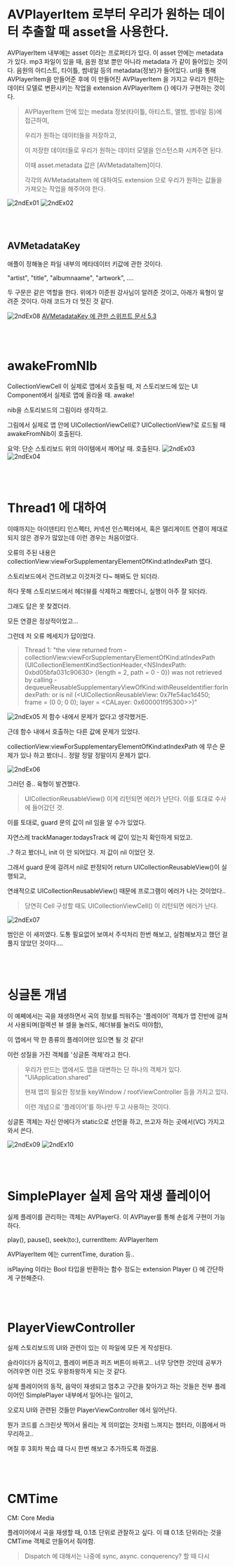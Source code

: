 # AVPlayerItem 로부터 우리가 원하는 데이터 추출할 때 asset을 사용한다.
AVPlayerItem 내부에는 asset 이라는 프로퍼티가 있다.
이 asset 안에는 metadata 가 있다.
mp3 파일이 있을 때, 음원 정보 뿐만 아니라 metadata 가 같이 들어있는 것이다.
음원의 아티스트, 타이틀, 썸네일 등의 metadata(정보)가 들어있다.
url을 통해 AVPlayerItem을 만들어준 후에 이 만들어진 AVPlayerItem 을 가지고 우리가 원하는 데이터 모델로 변환시키는 작업을 extension AVPlayerItem {} 에다가 구현하는 것이다.

> AVPlayerItem 안에 있는 medata 정보(타이틀, 아티스트, 앨범, 썸네일 등)에 접근하여,
>
> 우리가 원하는 데이터들을 저장하고,
>
> 이 저장한 데이터들로 우리가 원하는 데이터 모델을 인스턴스화 시켜주면 된다.
>
> 이때 asset.metadata 값은 [AVMetadataItem]이다.
>
> 각각의 AVMetadataItem 에 대하여도 extension 으로 우리가 원하는 값들을 가져오는 작업을 해주어야 한다.

![2ndEx01](./2ndEx01.png)
![2ndEx02](./2ndEx02.png)

<br><br>

## AVMetadataKey 
애플이 정해놓은 파일 내부의 메타데이터 키값에 관한 것이다.

"artist", "title", "albumnaame", "artwork", ....

두 구문은 같은 역할을 한다.
위에가 이준원 강사님이 알려준 것이고, 아래가 육형이 알려준 것이다.
아래 코드가 더 멋진 것 같다.

![2ndEx08](./2ndEx08.png)
[AVMetadataKey 에 관한 스위프트 문서 5.3](https://developer.apple.com/documentation/avfoundation/avmetadatakey)

<br><br>

# awakeFromNIb
CollectionViewCell 이 실제로 앱에서 호출될 때, 저 스토리보드에 있는 UI Component에서 실제로 앱에 올라올 때. awake! 

nib을 스토리보드의 그림이라 생각하고.

그림에서 실제로 앱 안에 UICollectionViewCell로? UICollectionView?로 로드될 때 awakeFromNib이 호출된다.

요약: 단순 스토리보드 위의 아이템에서 깨어날 때. 호출된다.
![2ndEx03](2ndEx03.png)
![2ndEx04](./2ndEx04.png)

<br><br>

# Thread1 에 대하여

이때까지는 아이덴티티 인스펙터, 커넥션 인스펙터에서, 혹은 델리게이트 연결이 제대로 되지 않은 경우가 많았는데 이런 경우는 처음이었다. 

오류의 주된 내용은 collectionView:viewForSupplementaryElementOfKind:atIndexPath 였다.

스토리보드에서 건드려보고 이것저것 다~ 해봐도 안 되더라. 

하다 못해 스토리보드에서 헤더뷰를 삭제하고 해봤더니, 실행이 아주 잘 되더라.

그래도 답은 못 찾겠더라.

모든 연결은 정상적이었고...

그런데 저 오류 메세지가 답이었다.

> Thread 1: "the view returned from -collectionView:viewForSupplementaryElementOfKind:atIndexPath (UICollectionElementKindSectionHeader,<NSIndexPath: 0xbd05bfa031c90630> {length = 2, path = 0 - 0}) was not retrieved by calling -dequeueReusableSupplementaryViewOfKind:withReuseIdentifier:forIndexPath: or is nil (<UICollectionReusableView: 0x7fe54ac1d450; frame = (0 0; 0 0); layer = <CALayer: 0x600001f95300>>)"

![2ndEx05](./2ndEx05.png)
저 함수 내에서 문제가 없다고 생각했거든.

근데 함수 내에서 호출하는 다른 값에 문제가 있었다.

collectionView:viewForSupplementaryElementOfKind:atIndexPath 에 무슨 문제가 있나 하고 봤더니.. 정말 정말 정말이지 문제가 없다.

![2ndEx06](./2ndEx06.png)

그러던 중.. 육형이 발견했다.

> UICollectionReusableView() 이게 리턴되면 에러가 난단다. 이를 토대로 수사에 들어갔던 것.

이를 토대로, guard 문의 값이 nil 임을 알 수가 있었다.

자연스레 trackManager.todaysTrack 에 값이 있는지 확인하게 되었고.

..? 하고 봤더니, init 이 안 되어있다. 저 값이 nil 이었던 것.

그래서 guard 문에 걸려서 nil로 판정되어 return UICollectionReusableView()이 실행되고,

연쇄적으로 UICollectionReusableView() 때문에 프로그램이 에러가 나는 것이었다..

> 당연히 Cell 구성할 때도 UICollectionViewCell() 이 리턴되면 에러가 난다.

![2ndEx07](./2ndEx07.png)

범인은 이 새끼였다.
도통 필요없어 보여서 주석처리 한번 해보고, 실험해보자고 했던 걸 풀지 않았던 것이다....

<br><br>

# 싱글톤 개념
이 예쩨에서는 곡을 재생하면서 곡의 정보를 띄워주는 '플레이어' 객체가 앱 전반에 걸쳐서 사용되며(컬렉션 뷰 셀을 눌러도, 헤더뷰를 눌러도 떠야함),

이 앱에서 딱 한 종류의 플레이어만 있으면 될 것 같다!

이런 성질을 가진 객체를 '싱글톤 객체'라고 한다.

> 우리가 만드는 앱에서도 앱을 대변하는 단 하나의 객체가 있다.  "UIApplication.shared" 
> 
> 현재 앱의 필요한 정보들 keyWindow / rootViewController 등을 가지고 있다.
> 
> 이런 개념으로 '플레이어'를 하나만 두고 사용하는 것이다.

싱글톤 객체는 자신 안에다가 static으로 선언을 하고, 쓰고자 하는 곳에서(VC) 가지고 와서 쓴다.

![2ndEx09](./2ndEx09.png)
![2ndEx10](./2ndEx10.png)

<br><br>

# SimplePlayer 실제 음악 재생 플레이어 
실제 플레이를 관리하는 객체는 AVPlayer다. 이 AVPlayer를 통해 손쉽게 구현이 가능하다.

play(), pause(), seek(to:), currentItem: AVPlayerItem

AVPlayerItem 에는 currentTime, duration 등..

isPlaying 이라는 Bool 타입을 반환하는 함수 정도는 extension Player {} 에 간단하게 구현해준다.

<br><br>

# PlayerViewController
실제 스토리보드의 UI와 관련이 있는 이 파일에 모든 게 작성된다.

슬라이더가 움직이고, 플레이 버튼과 퍼즈 버튼이 바뀌고.. 너무 당연한 것인데 공부가 어려우면 이런 것도 우왕좌왕하게 되는 것 같다.

실제 플레이어의 동작, 음악이 재생되고 멈추고 구간을 찾아가고 하는 것들은 전부 플레이어인 SimplePlayer 내부에서 일어나는 일이고,

오로지 UI와 관련된 것들만 PlayerViewController 에서 일어난다.

뭔가 코드를 스크린샷 찍어서 올리는 게 의미없는 것처럼 느껴지는 챕터라, 이쯤에서 마무리하고..

며칠 후 3회차 복습 떄 다시 한번 해보고 추가하도록 하겠음.

<br><br>

# CMTime
CM: Core Media

플레이어에서 곡을 재생할 때, 0.1초 단위로 관찰하고 싶다. 이 떄 0.1초 단위라는 것을 CMTime 객체로 만들어서 줘야함.

> Dispatch 에 대해서는 나중에 sync, async. conquerency? 할 때 다시

